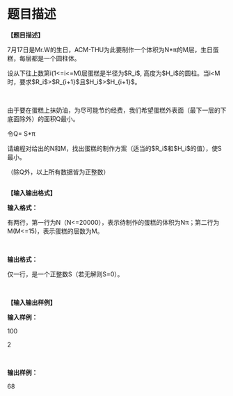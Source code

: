 # 题目描述


<p>
<strong>【题目描述】</strong> 
</p>
<p>
7月17日是Mr.W的生日，ACM-THU为此要制作一个体积为N*π的M层，生日蛋糕，每层都是一个圆柱体。
</p>
<p>
设从下往上数第i(1&lt;=i&lt;=M)层蛋糕是半径为$R_i$, 高度为$H_i$的圆柱。当i&lt;M时，要求$R_i$&gt;$R_{i+1}$且$H_i$&gt;$H_{i+1}$。
</p>
<p>
<br/>
</p>
<p>
由于要在蛋糕上抹奶油，为尽可能节约经费，我们希望蛋糕外表面（最下一层的下底面除外）的面积Q最小。
</p>
<p>
令Q= S*π
</p>
<p>
请编程对给出的N和M，找出蛋糕的制作方案（适当的$R_i$和$H_i$的值），使S最小。
</p>
<p>
（除Q外，以上所有数据皆为正整数）
</p>
<p>
<img alt="" src="/upload/image/20181022/20181022192611_61098.png"/> 
</p>
<p>
<strong>【输入输出格式】</strong> 
</p>
<p>
<strong>输入格式：</strong> 
</p>
<p>
有两行，第一行为N（N&lt;=20000），表示待制作的蛋糕的体积为Nπ；第二行为M(M&lt;=15)，表示蛋糕的层数为M。
</p>
<p>
<br/>
</p>
<p>
<strong>输出格式：</strong> 
</p>
<p>
仅一行，是一个正整数S（若无解则S=0）。
</p>
<p>
<br/>
</p>
<p>
<strong>【输入输出样例】</strong> 
</p>
<p>
<strong>输入样例：</strong> 
</p>
<p>
100
</p>
<p>
2
</p>
<p>
<br/>
</p>
<p>
<strong>输出样例：</strong> 
</p>
<p>
68
</p>

